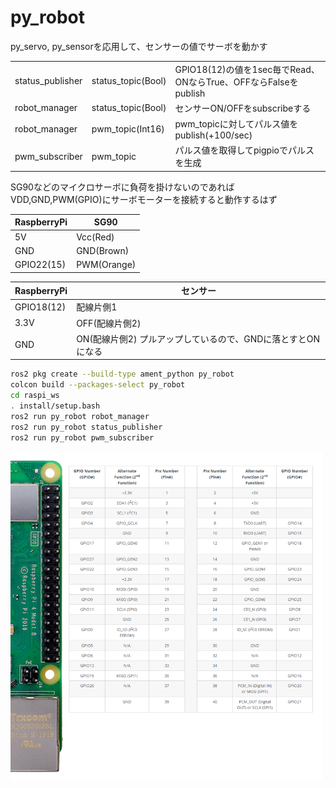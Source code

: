 # py_robot

py_servo, py_sensorを応用して、センサーの値でサーボを動かす

||||
|--|--|--|
|status_publisher|status_topic(Bool)|GPIO18(12)の値を1sec毎でRead、ONならTrue、OFFならFalseをpublish|
|robot_manager|status_topic(Bool)|センサーON/OFFをsubscribeする|
|robot_manager|pwm_topic(Int16)|pwm_topicに対してパルス値をpublish(+100/sec)|
|pwm_subscriber|pwm_topic|パルス値を取得してpigpioでパルスを生成|

SG90などのマイクロサーボに負荷を掛けないのであればVDD,GND,PWM(GPIO)にサーボモーターを接続すると動作するはず

|RaspberryPi|SG90|
|--|--|
|5V|Vcc(Red)|
|GND|GND(Brown)|
|GPIO22(15)|PWM(Orange)|

|RaspberryPi|センサー|
|--|--|
|GPIO18(12)|配線片側1|
|3.3V|OFF(配線片側2)|
|GND|ON(配線片側2) プルアップしているので、GNDに落とすとONになる|


```bash
ros2 pkg create --build-type ament_python py_robot
colcon build --packages-select py_robot
cd raspi_ws
. install/setup.bash
ros2 run py_robot robot_manager
ros2 run py_robot status_publisher
ros2 run py_robot pwm_subscriber
```

<img src="raspi4_pins.png" width=500>
